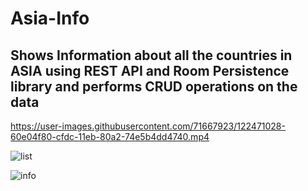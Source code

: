 # Asia-Info
## Shows Information about all the countries in ASIA using REST API and Room Persistence library and performs CRUD operations on the data 




https://user-images.githubusercontent.com/71667923/122471028-60e04f80-cfdc-11eb-80a2-74e5b4dd4740.mp4




![list](https://user-images.githubusercontent.com/71667923/122469288-676dc780-cfda-11eb-8b78-f24b3233e8cf.jpeg)

![info](https://user-images.githubusercontent.com/71667923/122469226-4f964380-cfda-11eb-8b35-e7da8ea2e5a8.jpeg)



